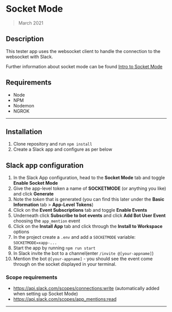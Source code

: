 # Socket Mode

> March 2021

## Description

This tester app uses the websocket client to handle the connection to the websocket with Slack.

Further information about socket mode can be found [Intro to Socket Mode](https://api.slack.com/apis/connections/socket)

## Requirements

- Node
- NPM
- Nodemon
- NGROK

---

## Installation

1. Clone repository and run `npm install`
2. Create a Slack app and configure as per below

## Slack app configuration

1. In the Slack App configuration, head to the **Socket Mode** tab and toggle **Enable Socket Mode**
2. Give the app-level token a name of **SOCKETMODE** (or anything you like) and click **Generate**
3. Note the _token_ that is generated (you can find this later under the **Basic Information** tab > **App-Level Tokens**)
4. Click on the **Event Subscriptions** tab and toggle **Enable Events**
5. Underneath click **Subscribe to bot events** and click **Add Bot User Event** choosing the `app_mention` event
6. Click on the **Install App** tab and click through the **Install to Workspace** options
7. In the project create a `.env` and add a `SOCKETMODE` variable: `SOCKETMODE=xapp-...`
8. Start the app by running `npm run start`
9. In Slack invite the bot to a channel(enter `/invite @[your-appname]`)
10. Mention the bot `@[your-appname]` - you should see the event come through on the socket displayed in your terminal.

### Scope requirements

- https://api.slack.com/scopes/connections:write (automatically added when setting up Socket Mode)
- https://api.slack.com/scopes/app_mentions:read

---
